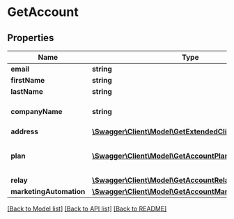 # GetAccount

## Properties
Name | Type | Description | Notes
------------ | ------------- | ------------- | -------------
**email** | **string** | Login Email | 
**firstName** | **string** | First Name | 
**lastName** | **string** | Last Name | 
**companyName** | **string** | Name of the company | 
**address** | [**\Swagger\Client\Model\GetExtendedClientAddress**](GetExtendedClientAddress.md) |  | [optional] 
**plan** | [**\Swagger\Client\Model\GetAccountPlan[]**](GetAccountPlan.md) | Information about your plans and credits | 
**relay** | [**\Swagger\Client\Model\GetAccountRelay**](GetAccountRelay.md) |  | [optional] 
**marketingAutomation** | [**\Swagger\Client\Model\GetAccountMarketingAutomation**](GetAccountMarketingAutomation.md) |  | [optional] 

[[Back to Model list]](../README.md#documentation-for-models) [[Back to API list]](../README.md#documentation-for-api-endpoints) [[Back to README]](../README.md)



